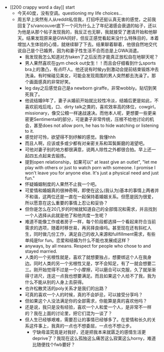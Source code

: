 - [[200 crappy word a day]] start
	- 今天40度，没有空调。questioning my life choices...
	- 周五早上突然有人从reddit私信我，打招呼还挺认真无害的感觉，之前我回复了s/vancouver底下一个问为什么上了年纪渴感会衰退的帖子，还以为他是从那个帖子发现我的，我反正也无聊，我就接受了邀请开始和他聊天。结果发现原来是GWA同好，但反正感觉看起来没什么特殊目的，本着增加人生体验的心情，就继续聊了下去。结果聊着聊着，他很自然地交代说自己是个已婚男，因为和妻子性生活不合而总是上GWA消遣。
		- 我发现我怎么知道对方taken了之后反而才能真正放松自在地聊天呢？
		- 男人果然喜欢在gym check out女生！！而且会仔细看到什么sports bra上的激凸，有点吓人。他还说有时候yy到激动会提前结束锻炼冲去洗澡。有时候碰见美女，可能会发现周围的男人突然都去洗澡了。那个画面感真的非常好笑。
		- leg day之后感觉自己是a newborn giraffe，非常wobbly。贴切到笑死我了。
		- 他说结婚9年了，妻子从婚前开始就比较性冷淡，结婚后更是如此，不喜欢前戏后戏，口、dirty talk之类的，喜欢效率高的体位，cowgirl，missionary，像交公粮一样速战速决。而他本人呢，更想要一些更亲密更Sentimental的部分，可是妻子非常传统，压根不给他讨论的机会，甚至does not allow porn, he has to hide watching or listening to it.
		- 感觉好可怜，欲望得不到纾解的感觉。我懂hhh
		- 而且人啊，应该或多或少都有对亲密关系和耳鬓厮磨的渴望吧。
		- 可他对妻子别的地方都很满意，说两人除性之外都很合拍。早上还一起四五点起来去锻炼。
		- 提到open relationship，如果可以" at least give an outlet", "let me play with others or just to watch porn with someone. I promise I won't leave you for anyone else. It's just a physical need and just fun."
		- 怀疑婚姻制度的人果然不止我一个吧。
		- 可爱情和婚姻真的很神奇啊，即使在这么(我认为)基本的事情上两者并不和谐，这两位还是一直在一起保持着婚姻关系。但愿是因为很爱，所以愿意在这么重要的事情上忍让和妥协？
		- 但你是怎么在20几岁的时候就知道自己的全部情况和需求，并且找到一个人选择从此就是他了和他共度一生呢？
		- 难道不能像工作或者房子一样，每个阶段都选择一个看起来符合当前需求的选项，随着时移世易，再另择良缘吗。甚至现在还有斜杠人生，同时做几份工作，满足自己的收入来源和fullfillment需求，有些单纯是for fun。恋爱和结婚为什么不能也发展成这样？
		- anyways, by all means. Respect for people who chose to and stayed married.
		- 人类的一个劣根性就是，喜欢了就想要独占，想要绑这个人在我身边。同时人类的另一个劣根性又是，学不会知足，有了一就会想要二三。刚开始觉得不过是一个小摩擦，可以磨合可以克服，久了就渐渐得寸进尺，连这一点我也想要满足。而且如果这个人给不了我，我为什么不能从别的人身上去获得。
		- 也许松散灵活的poly关系才是我们的出路？
		- 可真的喜欢一个人的时候，真的不会妒忌，可以接受分享吗？
		- 但如果这个人没法满足你的全部需求，你能算是真的喜欢他吗？
		- 还是说，我只是没有经验，喜欢一个人和爱一个人，是非常不一样的？我在上面的讨论里，把它们混为一谈了？
		- 但人生已经够艰难，需要忍让的事情已经够多了。在爱情和长久的关系这件事上，我真的一点也不想委屈，一点也不想让步。
			- 宁缺毋滥究竟是对我好，还是把我本来就匮乏的感情生活更deprive了？我现在这么孤独这么痛苦这么寂寞这么horny，难道比随便找个fwb要好？